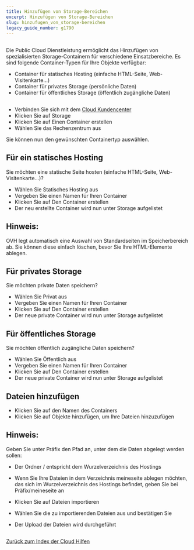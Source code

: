 ```yaml
---
title: Hinzufügen von Storage-Bereichen
excerpt: Hinzufügen von Storage-Bereichen
slug: hinzufugen_von_storage-bereichen
legacy_guide_number: g1790
---
```



## 
Die Public Cloud Dienstleistung ermöglicht das Hinzufügen von spezialisierten Storage-Containern für verschiedene Einsatzbereiche. Es sind folgende Container-Typen für Ihre Objekte verfügbar:


- Container für statisches Hosting (einfache HTML-Seite, Web-Visitenkarte...)
- Container für privates Storage (persönliche Daten)
- Container für öffentliches Storage (öffentlich zugängliche Daten)




## 

- Verbinden Sie sich mit dem [Cloud Kundencenter](https://www.ovh.com/manager/cloud)
- Klicken Sie auf Storage
- Klicken Sie auf Einen Container erstellen
- Wählen Sie das Rechenzentrum aus


Sie können nun den gewünschten Containertyp auswählen.


## Für ein statisches Hosting
Sie möchten eine statische Seite hosten (einfache HTML-Seite, Web-Visitenkarte...)?


- Wählen Sie Statisches Hosting aus
- Vergeben Sie einen Namen für Ihren Container
- Klicken Sie auf Den Container erstellen
- Der neu erstellte Container wird nun unter Storage aufgelistet



## Hinweis:
OVH legt automatisch eine Auswahl von Standardseiten im Speicherbereich ab. Sie können diese einfach löschen, bevor Sie Ihre HTML-Elemente ablegen.


## Für privates Storage
Sie möchten private Daten speichern?


- Wählen Sie Privat aus
- Vergeben Sie einen Namen für Ihren Container
- Klicken Sie auf Den Container erstellen
- Der neue private Container wird nun unter Storage aufgelistet




## Für öffentliches Storage
Sie möchten öffentlich zugängliche Daten speichern?


- Wählen Sie Öffentlich aus
- Vergeben Sie einen Namen für Ihren Container
- Klicken Sie auf Den Container erstellen
- Der neue private Container wird nun unter Storage aufgelistet




## Dateien hinzufügen

- Klicken Sie auf den Namen des Containers
- Klicken Sie auf Objekte hinzufügen, um Ihre Dateien hinzuzufügen



## Hinweis:
Geben Sie unter Präfix den Pfad an, unter dem die Daten abgelegt werden sollen:

- Der Ordner / entspricht dem Wurzelverzeichnis des Hostings
- Wenn Sie Ihre Dateien in dem Verzeichnis meineseite ablegen möchten, das sich im Wurzelverzeichnis des Hostings befindet, geben Sie bei Präfix/meineseite an



- Klicken Sie auf Dateien importieren
- Wählen Sie die zu importierenden Dateien aus und bestätigen Sie
- Der Upload der Dateien wird durchgeführt




## 
[Zurück zum Index der Cloud Hilfen]({legacy}1785)

